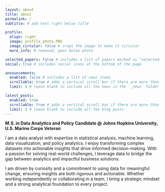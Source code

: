 ```yaml
---
layout: about
title: about
permalink: /
subtitle: # add text right below title

profile:
  align: right
  image: profile_photo.PNG
  image_circular: false # crops the image to make it circular
  more_info: # removed, goes below photo

selected_papers: false # includes a list of papers marked as "selected={true}"
social: true # includes social icons at the bottom of the page

announcements:
  enabled: false # includes a list of news items
  scrollable: true # adds a vertical scroll bar if there are more than 3 news items
  limit: 5 # leave blank to include all the news in the `_news` folder

latest_posts:
  enabled: true
  scrollable: true # adds a vertical scroll bar if there are more than 3 new posts items
  limit: 3 # leave blank to include all the blog posts
---
```

**M.S. in Data Analytics and Policy Candidate @ Johns Hopkins University, \
U.S. Marine Corps Veteran**

I am a data analyst with expertise in statistical analysis, machine learning, data visualization, and policy analytics. I enjoy transforming complex datasets into actionable insights that drive informed decision-making. With a passion for solving real-world challenges, I leverage data to bridge the gap between analytics and impactful business solutions.

I am driven by curiosity and a commitment to using data for meaningful change, ensuring insights are both rigorous and actionable. Whether working independently or collaborating in a team, I bring a strategic mindset and a strong analytical foundation to every project.
